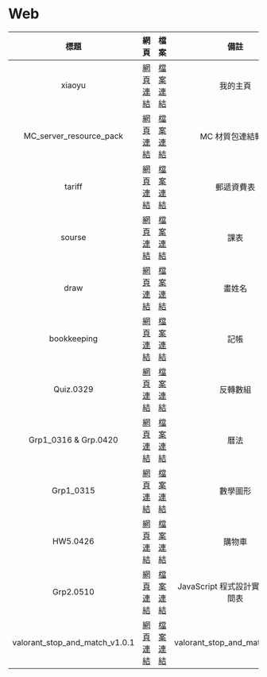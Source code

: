 # Web
|標題|網頁|檔案|備註|
|:----:|:----:|:----:|:----:|
|xiaoyu|[網頁連結](https://xiaoyu0708.github.io/Web/xiaoyu/index.html)|[檔案連結](https://github.com/XiaoYu0708/Web/tree/master/xiaoyu)|我的主頁|
|MC_server_resource_pack|[網頁連結](https://xiaoyu0708.github.io/Web/MC_server_resource_pack/index.html)|[檔案連結](https://github.com/XiaoYu0708/Web/tree/master/MC_server_resource_pack)|MC 材質包連結轉址|
|tariff|[網頁連結](https://xiaoyu0708.github.io/Web/tariff/index.html)|[檔案連結](https://github.com/XiaoYu0708/Web/tree/master/tariff)|郵遞資費表|
|sourse|[網頁連結](https://xiaoyu0708.github.io/Web/sourse/index.html)|[檔案連結](https://github.com/XiaoYu0708/Web/tree/master/sourse)|課表|
|draw|[網頁連結](https://xiaoyu0708.github.io/Web/draw/index.html)|[檔案連結](https://github.com/XiaoYu0708/Web/tree/master/draw)|畫姓名|
|bookkeeping|[網頁連結](https://xiaoyu0708.github.io/Web/bookkeeping/index.html)|[檔案連結](https://github.com/XiaoYu0708/Web/tree/master/bookkeeping)|記帳|
|Quiz.0329|[網頁連結](https://xiaoyu0708.github.io/Web/Quiz.0329/index.html)|[檔案連結](https://github.com/XiaoYu0708/Web/tree/master/Quiz.0329)|反轉數組|
|Grp1_0316 & Grp.0420|[網頁連結](https://xiaoyu0708.github.io/Web/Grp1_0316%26Grp.0420/index.html)|[檔案連結](https://github.com/XiaoYu0708/Web/tree/master/Grp1_0316%26Grp.0420)|曆法|
|Grp1_0315|[網頁連結](https://xiaoyu0708.github.io/Web/Grp1_0315/index.html)|[檔案連結](https://github.com/XiaoYu0708/Web/tree/master/Grp1_0315)|數學圖形|
|HW5.0426|[網頁連結](https://xiaoyu0708.github.io/Web/HW5.0426/index.html)|[檔案連結](https://github.com/XiaoYu0708/Web/tree/master/HW5.0426)|購物車|
|Grp2.0510|[網頁連結](https://xiaoyu0708.github.io/Web/Grp2.0510/index.html)|[檔案連結](https://github.com/XiaoYu0708/Web/tree/master/Grp2.0510)|JavaScript 程式設計實習 學期時間表|
|valorant_stop_and_match_v1.0.1|[網頁連結](https://xiaoyu0708.github.io/Web/valorant_stop_and_match_v1.0.1/index.html)|[檔案連結](https://github.com/XiaoYu0708/Web/tree/master/Grp2.0510)|valorant_stop_and_match_v1.0.1|
